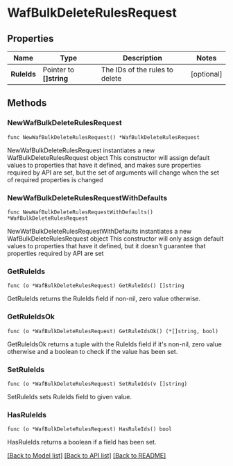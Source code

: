 # WafBulkDeleteRulesRequest

## Properties

Name | Type | Description | Notes
------------ | ------------- | ------------- | -------------
**RuleIds** | Pointer to **[]string** | The IDs of the rules to delete | [optional] 

## Methods

### NewWafBulkDeleteRulesRequest

`func NewWafBulkDeleteRulesRequest() *WafBulkDeleteRulesRequest`

NewWafBulkDeleteRulesRequest instantiates a new WafBulkDeleteRulesRequest object
This constructor will assign default values to properties that have it defined,
and makes sure properties required by API are set, but the set of arguments
will change when the set of required properties is changed

### NewWafBulkDeleteRulesRequestWithDefaults

`func NewWafBulkDeleteRulesRequestWithDefaults() *WafBulkDeleteRulesRequest`

NewWafBulkDeleteRulesRequestWithDefaults instantiates a new WafBulkDeleteRulesRequest object
This constructor will only assign default values to properties that have it defined,
but it doesn't guarantee that properties required by API are set

### GetRuleIds

`func (o *WafBulkDeleteRulesRequest) GetRuleIds() []string`

GetRuleIds returns the RuleIds field if non-nil, zero value otherwise.

### GetRuleIdsOk

`func (o *WafBulkDeleteRulesRequest) GetRuleIdsOk() (*[]string, bool)`

GetRuleIdsOk returns a tuple with the RuleIds field if it's non-nil, zero value otherwise
and a boolean to check if the value has been set.

### SetRuleIds

`func (o *WafBulkDeleteRulesRequest) SetRuleIds(v []string)`

SetRuleIds sets RuleIds field to given value.

### HasRuleIds

`func (o *WafBulkDeleteRulesRequest) HasRuleIds() bool`

HasRuleIds returns a boolean if a field has been set.


[[Back to Model list]](../README.md#documentation-for-models) [[Back to API list]](../README.md#documentation-for-api-endpoints) [[Back to README]](../README.md)


